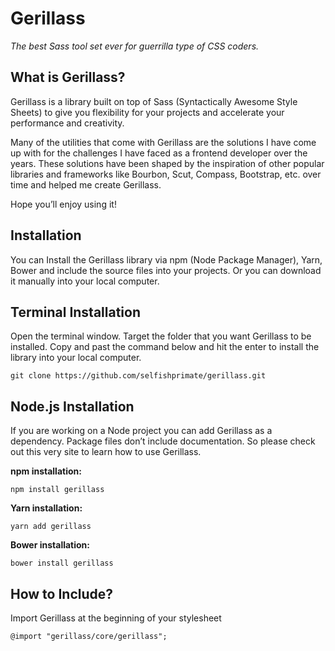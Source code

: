 # Gerillass

_The best Sass tool set ever for guerrilla type of CSS coders._

## What is Gerillass?

Gerillass is a library built on top of Sass (Syntactically Awesome Style Sheets) to give you flexibility for your projects and accelerate your performance and creativity.

Many of the utilities that come with Gerillass are the solutions I have come up with for the challenges I have faced as a frontend developer over the years. These solutions have been shaped by the inspiration of other popular libraries and frameworks like Bourbon, Scut, Compass, Bootstrap, etc. over time and helped me create Gerillass.

Hope you’ll enjoy using it!

## Installation

You can Install the Gerillass library via npm (Node Package Manager), Yarn, Bower and include the source files into your projects. Or you can download it manually into your local computer.

## Terminal Installation

Open the terminal window. Target the folder that you want Gerillass to be installed. Copy and past the command below and hit the enter to install the library into your local computer.

    git clone https://github.com/selfishprimate/gerillass.git

## Node.js Installation

If you are working on a Node project you can add Gerillass as a dependency. Package files don’t include documentation. So please check out this very site to learn how to use Gerillass.

**npm installation:**

    npm install gerillass

**Yarn installation:**

    yarn add gerillass

**Bower installation:**

    bower install gerillass

## How to Include?

Import Gerillass at the beginning of your stylesheet

    @import "gerillass/core/gerillass";